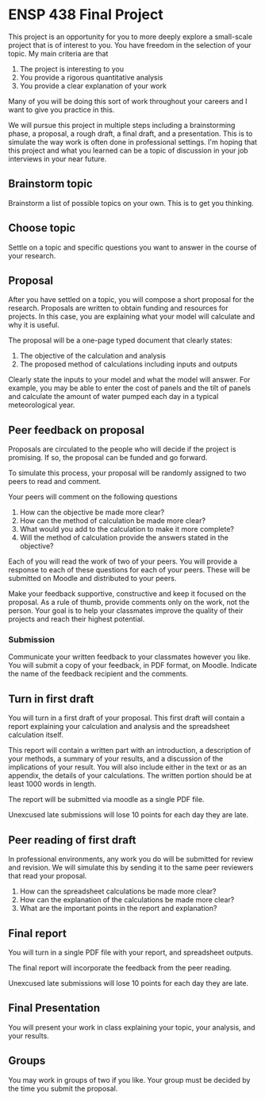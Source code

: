 # ENSP 438 Final Project

This project is an opportunity for you to more deeply explore a
small-scale project that is of interest to you.  You have freedom in the
selection of your topic.  My main criteria are that

1. The project is interesting to you
2. You provide a rigorous quantitative analysis
3. You provide a clear explanation of your work

Many of you will be doing this sort of work throughout your careers and
I want to give you practice in this.

We will pursue this project in multiple steps including a brainstorming
phase, a proposal, a rough draft, a final draft, and a presentation.
This is to simulate the way work is often done in professional settings.
I'm hoping that this project and what you learned can be a topic of
discussion in your job interviews in your near future.




## Brainstorm topic

Brainstorm a list of possible topics on your own.
This is to get you thinking.

## Choose topic

<!-- Due 04 March 2014-->

Settle on a topic and specific questions you want to answer in the
course of your research.

## Proposal

<!-- Due XX March 2014 -->

After you have settled on a topic, you will compose a short proposal
for the research.  Proposals are written to obtain funding and resources
for projects.  In this case, you are explaining what your model will
calculate and why it is useful.

The proposal will be a one-page typed document that clearly states:

1. The objective of the calculation and analysis
2. The proposed method of calculations including inputs and outputs

Clearly state the inputs to your model and what the model will answer.
For example, you may be able to enter the cost of panels and the tilt of
panels and calculate the amount of water pumped each day in a typical
meteorological year.



## Peer feedback on proposal


Proposals are circulated to the people who will decide if the project is
promising.  If so, the proposal can be funded and go forward.

To simulate this process, your proposal will be randomly assigned to two
peers to read and comment.

Your peers will comment on the following questions

1. How can the objective be made more clear?
1. How can the method of calculation be made more clear?
1. What would you add to the calculation to make it more complete?
1. Will the method of calculation provide the answers stated in the
objective?

Each of you will read the work of two of your peers.  You will provide a
response to each of these questions for each of your peers.  These will
be submitted on Moodle and distributed to your peers.

Make your feedback supportive, constructive and keep it focused on the
proposal.  As a rule of thumb, provide comments only on the work, not
the person.  Your goal is to help your classmates improve the quality of
their projects and reach their highest potential.


### Submission

Communicate your written feedback to your classmates however you like.
You will submit a copy of your feedback, in PDF format, on Moodle.
Indicate the name of the feedback recipient and the comments.

## Turn in first draft

<!-- Due 27 Mar 2014 -->

You will turn in a first draft of your proposal.  This first draft will
contain a report explaining your calculation and analysis and the
spreadsheet calculation itself.

This report will contain a written part with an introduction, a
description of your methods, a summary of your results, and a discussion
of the implications of your result.  You will also include either in the
text or as an appendix, the details of your calculations.  The written
portion should be at least 1000 words in length.

The report will be submitted via moodle as a single PDF file.


Unexcused late submissions will lose 10 points for each day they are
late.

## Peer reading of first draft

In professional
environments, any work you do will be submitted for review and revision.
We will simulate this by sending it to the same peer reviewers that read
your proposal.

<!-- these cannot be yes and no questions -->

1. How can the spreadsheet calculations be made more clear?
2. How can the explanation of the calculations be made more clear?
3. What are the important points in the report and explanation?

## Final report


You will turn in a single PDF file with your report, and spreadsheet
outputs.

The final report will incorporate the feedback from the peer reading.

Unexcused late submissions will lose 10 points for each day they are
late.

## Final Presentation


You will present your work in class explaining your topic, your
analysis, and your results.

## Groups

You may work in groups of two if you like.  Your group must be decided
by the time you submit the proposal.

